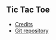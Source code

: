 ## Tic Tac Toe
- [Credits](https://codepen.io/Sulaimon-Olaniran/pen/zYKJLjK)
- [Git repository](https://github.com/NawillSchool/q-and-a)
